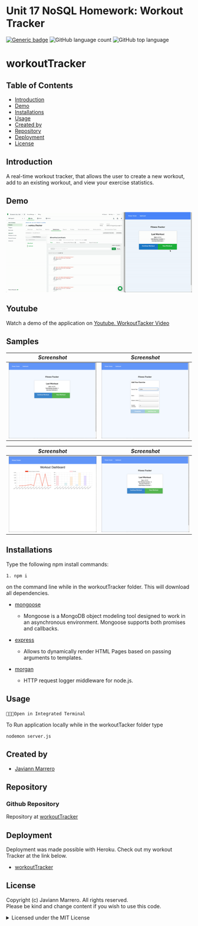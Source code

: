 # Unit 17 NoSQL Homework: Workout Tracker
[![Generic badge](https://img.shields.io/badge/license-MIT-<COLOR>.svg)](#license)
![GitHub language count](https://img.shields.io/github/languages/count/javiistacks/workouttracker)
![GitHub top language](https://img.shields.io/github/languages/top/javiistacks/workouttracker)

# workoutTracker

## Table of Contents
* [Introduction](#introduction)
* [Demo](#demo)
* [Installations](#installations)
* [Usage](#usage)
* [Created by](#created-by)
* [Repository](#repository)
* [Deployment](#deployment)
* [License](#license)


## Introduction
A real-time workout tracker, that allows the user to create a new workout, add to an existing workout, and view your exercise statistics.

## Demo
![Screencast Demo](./assets/img/tracker.gif)

## Youtube
Watch a demo of the application on [Youtube. WorkoutTacker Video](https://www.youtube.com/watch?v=kLWtbrKn7qc)

## Samples

| ***Screenshot***                   | ***Screenshot***                      |
| :--------------------------------: | :-----------------------------------: |
| <img src="./assets/img/1.png">     | <img src="./assets/img/2.png">        |

| ***Screenshot***                   | ***Screenshot***                      |
| :--------------------------------: | :-----------------------------------: |
| <img src="./assets/img/3.png">     | <img src="./assets/img/4.png">       |


## Installations
Type the following npm install commands: 
```
1. npm i
```
on the command line while in the workoutTracker folder. This will download all dependencies. 
 
* [mongoose](https://www.npmjs.com/package/mongoose)
  * Mongoose is a MongoDB object modeling tool designed to work in an asynchronous environment. Mongoose supports both promises and callbacks.

* [express](https://www.npmjs.com/package/express)
  * Allows to dynamically render HTML Pages based on passing arguments to templates.
  
* [morgan](https://www.npmjs.com/package/morgan)
  * HTTP request logger middleware for node.js.
  

## Usage

`👨🏽‍💻Open in Integrated Terminal`

To Run application locally while in the workoutTacker folder type 
```
nodemon server.js 
```

## Created by
* [Javiann Marrero](https://github.com/javiistacks)


## Repository
### Github Repository
Repository at [workoutTracker](https://github.com/javiistacks/workouttracker)

## Deployment
Deployment was made possible with Heroku. 
Check out my workout Tracker at the link below.

* [workoutTracker](https://peaceful-depths-95115.herokuapp.com/?id=60bbf44080773000156a4913/)

## License

Copyright (c) Javiann Marrero. All rights reserved.<br>
Please be kind and change content if you wish to use this code.

<details><summary>Licensed under the MIT License</summary>

Copyright (c) 2021 - present | Javiann Marrero

<blockquote>
Permission is hereby granted, free of charge, to any person obtaining a copy
of this software and associated documentation files (the "Software"), to deal
in the Software without restriction, including without limitation the rights
to use, copy, modify, merge, publish, distribute, sublicense, and/or sell
copies of the Software, and to permit persons to whom the Software is
furnished to do so, subject to the following conditions:

The above copyright notice and this permission notice shall be included in all
copies or substantial portions of the Software.

THE SOFTWARE IS PROVIDED "AS IS", WITHOUT WARRANTY OF ANY KIND, EXPRESS OR
IMPLIED, INCLUDING BUT NOT LIMITED TO THE WARRANTIES OF MERCHANTABILITY,
FITNESS FOR A PARTICULAR PURPOSE AND NONINFRINGEMENT. IN NO EVENT SHALL THE
AUTHORS OR COPYRIGHT HOLDERS BE LIABLE FOR ANY CLAIM, DAMAGES OR OTHER
LIABILITY, WHETHER IN AN ACTION OF CONTRACT, TORT OR OTHERWISE, ARISING FROM,
OUT OF OR IN CONNECTION WITH THE SOFTWARE OR THE USE OR OTHER DEALINGS IN THE
SOFTWARE.
</blockquote>
</details>
